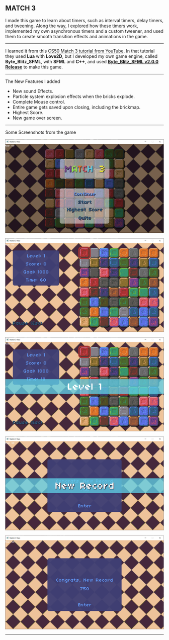 ## MATCH 3
I made this game to learn about timers, such as interval timers, delay timers, and tweening. Along the way, I explored how these timers work, implemented my own asynchronous timers and a custom tweener, and used them to create smooth transition effects and animations in the game.
***
I learned it from this [CS50 Match 3 tutorial from YouTube](https://www.youtube.com/live/iZE49t2yBrw?si=z2QTYQJD_RoT6-XY). In that tutorial they used **Lua** with **Love2D**, but I developed my own game engine, called **Byte_Blitz_SFML**, with **SFML** and **C++**, and used [**Byte_Blitz_SFML v2.0.0 Release**](https://github.com/Tushar625/Byte_Blitz_SFML/releases/tag/v2.0.0) to make this game.
***
The New Features I added 
* New sound Effects.
* Particle system explosion effects when the bricks explode.
* Complete Mouse control.
* Entire game gets saved upon closing, including the brickmap.
* Highest Score.
* New game over screen.
***
Some Screenshots from the game

![Screenshot2](screenshots/Home_Screen.PNG)

![Screenshot1](screenshots/Game_play.PNG)

![Screenshot3](screenshots/level_banner.PNG)

![Screenshot4](screenshots/record_banner.PNG)

![Screenshot4](screenshots/game_over.PNG)
***